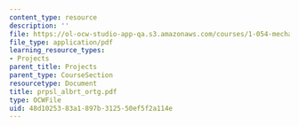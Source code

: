 ```yaml
---
content_type: resource
description: ''
file: https://ol-ocw-studio-app-qa.s3.amazonaws.com/courses/1-054-mechanics-and-design-of-concrete-structures-spring-2004/48d1025383a1897b312550ef5f2a114e_prpsl_albrt_ortg.pdf
file_type: application/pdf
learning_resource_types:
- Projects
parent_title: Projects
parent_type: CourseSection
resourcetype: Document
title: prpsl_albrt_ortg.pdf
type: OCWFile
uid: 48d10253-83a1-897b-3125-50ef5f2a114e
---
```

